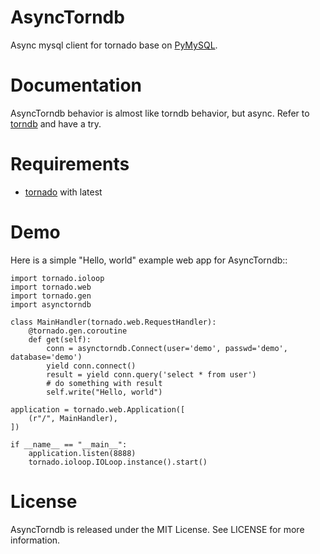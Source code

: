 AsyncTorndb
===========

Async mysql client for tornado base on [PyMySQL](https://github.com/PyMySQL/PyMySQL).

Documentation
===========

AsyncTorndb behavior is almost like torndb behavior, but async. Refer to [torndb](http://torndb.readthedocs.org)
and have a try.

Requirements
===========

 * [tornado](https://github.com/tornadoweb/tornado) with latest

Demo
===========

Here is a simple "Hello, world" example web app for AsyncTorndb::

    import tornado.ioloop
    import tornado.web
    import tornado.gen
    import asynctorndb
    
    class MainHandler(tornado.web.RequestHandler):
        @tornado.gen.coroutine
        def get(self):
            conn = asynctorndb.Connect(user='demo', passwd='demo', database='demo')
            yield conn.connect()
            result = yield conn.query('select * from user')
            # do something with result
            self.write("Hello, world")

    application = tornado.web.Application([
        (r"/", MainHandler),
    ])

    if __name__ == "__main__":
        application.listen(8888)
        tornado.ioloop.IOLoop.instance().start()

License
===========

AsyncTorndb is released under the MIT License. See LICENSE for more information.
